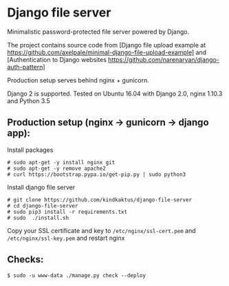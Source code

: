 Django  file server
==================================

Minimalistic password-protected file server powered by Django.

The project contains source code from [Django file upload example at https://github.com/axelpale/minimal-django-file-upload-example] and [Authentication to Django websites https://github.com/narenaryan/django-auth-pattern]

Production setup serves behind nginx + gunicorn.


Django 2 is supported. Tested on Ubuntu 16.04 with Django 2.0, nginx 1.10.3 and Python 3.5


Production setup (nginx -> gunicorn -> django app):
------------------

Install packages

    # sudo apt-get -y install nginx git
    # sudo apt-get -y remove apache2
    # curl https://bootstrap.pypa.io/get-pip.py | sudo python3

Install django file server

    # git clone https://github.com/kindkaktus/django-file-server
    # cd django-file-server
    # sudo pip3 install -r requirements.txt
    # sudo  ./install.sh

Copy your SSL certificate and key to `/etc/nginx/ssl-cert.pem` and `/etc/nginx/ssl-key.pem` and restart nginx

Checks:
------------------

    $ sudo -u www-data ./manage.py check --deploy

